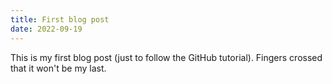 ```yaml
---
title: First blog post
date: 2022-09-19
---
```


This is my first blog post (just to follow the GitHub tutorial). Fingers crossed that it won't be my last.

